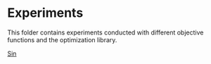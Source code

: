 # Experiments

This folder contains experiments conducted with different objective functions and the optimization library.

[Sin](Sin/Sin.ipynb)